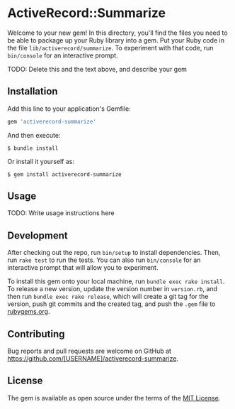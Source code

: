 # ActiveRecord::Summarize

Welcome to your new gem! In this directory, you'll find the files you need to be able to package up your Ruby library into a gem. Put your Ruby code in the file `lib/activerecord/summarize`. To experiment with that code, run `bin/console` for an interactive prompt.

TODO: Delete this and the text above, and describe your gem

## Installation

Add this line to your application's Gemfile:

```ruby
gem 'activerecord-summarize'
```

And then execute:

    $ bundle install

Or install it yourself as:

    $ gem install activerecord-summarize

## Usage

TODO: Write usage instructions here

## Development

After checking out the repo, run `bin/setup` to install dependencies. Then, run `rake test` to run the tests. You can also run `bin/console` for an interactive prompt that will allow you to experiment.

To install this gem onto your local machine, run `bundle exec rake install`. To release a new version, update the version number in `version.rb`, and then run `bundle exec rake release`, which will create a git tag for the version, push git commits and the created tag, and push the `.gem` file to [rubygems.org](https://rubygems.org).

## Contributing

Bug reports and pull requests are welcome on GitHub at https://github.com/[USERNAME]/activerecord-summarize.

## License

The gem is available as open source under the terms of the [MIT License](https://opensource.org/licenses/MIT).
